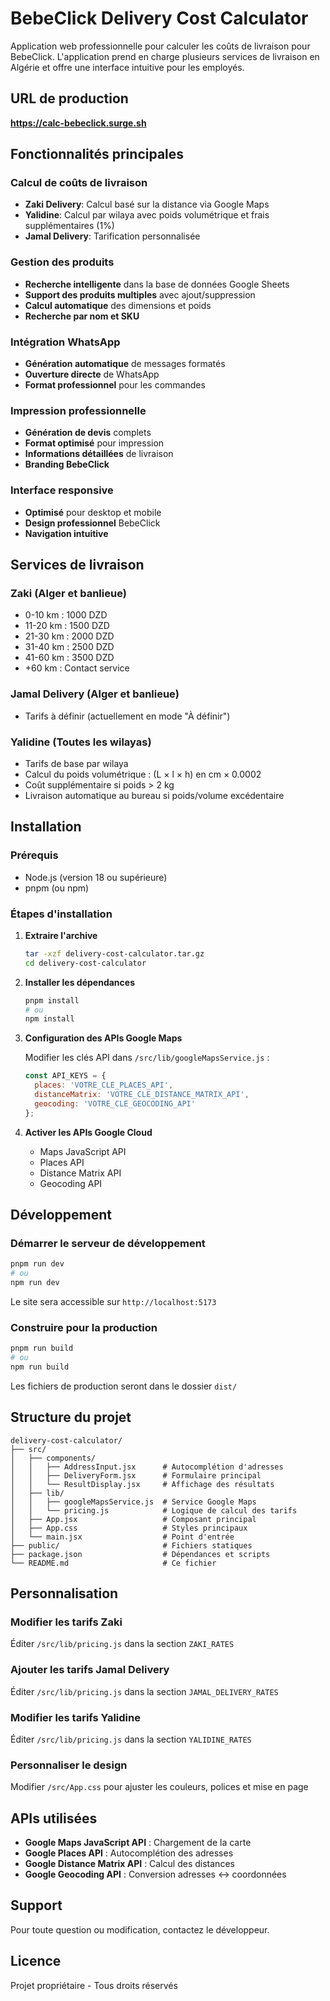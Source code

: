 # BebeClick Delivery Cost Calculator

Application web professionnelle pour calculer les coûts de livraison pour BebeClick. L'application prend en charge plusieurs services de livraison en Algérie et offre une interface intuitive pour les employés.

## URL de production
**https://calc-bebeclick.surge.sh**

## Fonctionnalités principales

### Calcul de coûts de livraison
- **Zaki Delivery**: Calcul basé sur la distance via Google Maps
- **Yalidine**: Calcul par wilaya avec poids volumétrique et frais supplémentaires (1%)
- **Jamal Delivery**: Tarification personnalisée

### Gestion des produits
- **Recherche intelligente** dans la base de données Google Sheets
- **Support des produits multiples** avec ajout/suppression
- **Calcul automatique** des dimensions et poids
- **Recherche par nom et SKU**

### Intégration WhatsApp
- **Génération automatique** de messages formatés
- **Ouverture directe** de WhatsApp
- **Format professionnel** pour les commandes

### Impression professionnelle
- **Génération de devis** complets
- **Format optimisé** pour impression
- **Informations détaillées** de livraison
- **Branding BebeClick**

### Interface responsive
- **Optimisé** pour desktop et mobile
- **Design professionnel** BebeClick
- **Navigation intuitive**

## Services de livraison

### Zaki (Alger et banlieue)
- 0-10 km : 1000 DZD
- 11-20 km : 1500 DZD
- 21-30 km : 2000 DZD
- 31-40 km : 2500 DZD
- 41-60 km : 3500 DZD
- +60 km : Contact service

### Jamal Delivery (Alger et banlieue)
- Tarifs à définir (actuellement en mode "À définir")

### Yalidine (Toutes les wilayas)
- Tarifs de base par wilaya
- Calcul du poids volumétrique : (L × l × h) en cm × 0.0002
- Coût supplémentaire si poids > 2 kg
- Livraison automatique au bureau si poids/volume excédentaire

## Installation

### Prérequis
- Node.js (version 18 ou supérieure)
- pnpm (ou npm)

### Étapes d'installation

1. **Extraire l'archive**
   ```bash
   tar -xzf delivery-cost-calculator.tar.gz
   cd delivery-cost-calculator
   ```

2. **Installer les dépendances**
   ```bash
   pnpm install
   # ou
   npm install
   ```

3. **Configuration des APIs Google Maps**
   
   Modifier les clés API dans `/src/lib/googleMapsService.js` :
   ```javascript
   const API_KEYS = {
     places: 'VOTRE_CLE_PLACES_API',
     distanceMatrix: 'VOTRE_CLE_DISTANCE_MATRIX_API',
     geocoding: 'VOTRE_CLE_GEOCODING_API'
   };
   ```

4. **Activer les APIs Google Cloud**
   - Maps JavaScript API
   - Places API
   - Distance Matrix API
   - Geocoding API

## Développement

### Démarrer le serveur de développement
```bash
pnpm run dev
# ou
npm run dev
```

Le site sera accessible sur `http://localhost:5173`

### Construire pour la production
```bash
pnpm run build
# ou
npm run build
```

Les fichiers de production seront dans le dossier `dist/`

## Structure du projet

```
delivery-cost-calculator/
├── src/
│   ├── components/
│   │   ├── AddressInput.jsx      # Autocomplétion d'adresses
│   │   ├── DeliveryForm.jsx      # Formulaire principal
│   │   └── ResultDisplay.jsx     # Affichage des résultats
│   ├── lib/
│   │   ├── googleMapsService.js  # Service Google Maps
│   │   └── pricing.js            # Logique de calcul des tarifs
│   ├── App.jsx                   # Composant principal
│   ├── App.css                   # Styles principaux
│   └── main.jsx                  # Point d'entrée
├── public/                       # Fichiers statiques
├── package.json                  # Dépendances et scripts
└── README.md                     # Ce fichier
```

## Personnalisation

### Modifier les tarifs Zaki
Éditer `/src/lib/pricing.js` dans la section `ZAKI_RATES`

### Ajouter les tarifs Jamal Delivery
Éditer `/src/lib/pricing.js` dans la section `JAMAL_DELIVERY_RATES`

### Modifier les tarifs Yalidine
Éditer `/src/lib/pricing.js` dans la section `YALIDINE_RATES`

### Personnaliser le design
Modifier `/src/App.css` pour ajuster les couleurs, polices et mise en page

## APIs utilisées

- **Google Maps JavaScript API** : Chargement de la carte
- **Google Places API** : Autocomplétion des adresses
- **Google Distance Matrix API** : Calcul des distances
- **Google Geocoding API** : Conversion adresses ↔ coordonnées

## Support

Pour toute question ou modification, contactez le développeur.

## Licence

Projet propriétaire - Tous droits réservés

